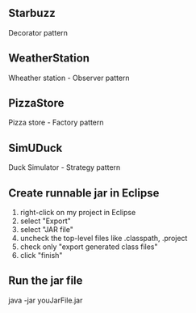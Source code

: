
## Starbuzz
Decorator pattern

## WeatherStation
Wheather station - Observer pattern

## PizzaStore
Pizza store - Factory pattern

## SimUDuck
Duck Simulator - Strategy pattern

## Create runnable jar in Eclipse

1. right-click on my project in Eclipse
2. select "Export"
3. select "JAR file"
4. uncheck the top-level files like .classpath, .project
5. check only "export generated class files"
6. click "finish"

## Run the jar file

java -jar youJarFile.jar